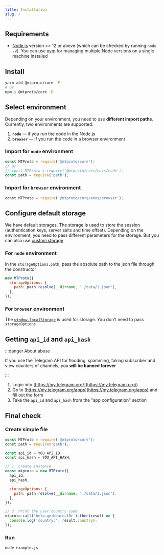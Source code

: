 ```yaml
---
title: Installation
slug: /
---
```


## Requirements

- [Node.js](https://nodejs.org/en/download/) version >= 12 or above (which can be checked by running `node -v`). You can use [nvm](https://github.com/nvm-sh/nvm) for managing multiple Node versions on a single machine installed

## Install

```sh
yarn add @mtproto/core -E
# or
npm i @mtproto/core -E
```

## Select environment

Depending on your environment, you need to use **different import paths**. Currently, two environments are supported:
1. **`node`** — if you run the code in the Node.js
2. **`browser`** — if you run the code in a browser environment

### Import for `node` environment

```js
const MTProto = require('@mtproto/core');
// or
// const MTProto = require('@mtproto/core/envs/node');
const path = require('path');
```

### Import for `browser` environment

```js
const MTProto = require('@mtproto/core/envs/browser');
```

## Configure default storage

We have default storages. The storage is used to store the session (authentication keys, server salts and time offset). Depending on the environment, you need to pass different parameters for the storage. But you can also use [custom storage](custom-storage.md)

### For `node` environment

In the `storageOptions.path`, pass the absolute path to the json file through the constructor

```js
new MTProto({
  storageOptions: {
    path: path.resolve(__dirname, './data/1.json'),
  },
});
```

### For `browser` environment

The [`window.localStorage`](https://developer.mozilla.org/en-US/docs/Web/API/Window/localStorage) is used for storage. You don't need to pass `storageOptions`

## Getting `api_id` and `api_hash`

:::danger About abuse

If you use the Telegram API for flooding, spamming, faking subscriber and view counters of channels, you **will be banned forever**

:::

1. Login into [https://my.telegram.org/](https://my.telegram.org/)
2. Go to [https://my.telegram.org/apps](https://my.telegram.org/apps) and fill out the form
3. Take the `api_id` and `api_hash` from the "app configuration" section

## Final check

### Create simple file

```js title="example.js"
const MTProto = require('@mtproto/core');
const path = require('path');

const api_id = YOU_API_ID;
const api_hash = YOU_API_HASH;

// 1. Create instance
const mtproto = new MTProto({
  api_id,
  api_hash,

  storageOptions: {
    path: path.resolve(__dirname, './data/1.json'),
  },
});

// 2. Print the user country code
mtproto.call('help.getNearestDc').then(result => {
  console.log('country:', result.country);
});
```

### Run

```sh
node example.js
```
